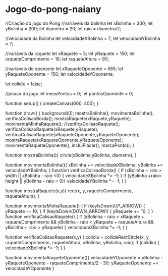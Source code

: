 # Jogo-do-pong-naiany
//Criação do jogo do Pong
//variáveis da bolinha
let xBolinha = 300;
let yBolinha = 200;
let diametro = 20;
let raio = diametro/2;

//velocidade da Bolinha
let velocidadeXBolinha = 7;
let velocidadeYBolinha = 7;

//variáveis da raquete
let xRaquete = 5;
let yRaquete = 150;
let raqueteComprimento = 10;
let raqueteAltura = 90;

//variáveis do oponente
let xRaqueteOponente = 585;
let yRaqueteOponente = 150;
let velocidadeYOponente;

let colidiu = false;

//placar do jogo
let meusPontos = 0;
let pontosOponente = 0;

function setup() {
  createCanvas(600, 400);
}

function draw() {
  background(0);
  mostraBolinha();
  movimentaBolinha();
  verificaColisaoBorda();
  mostraRaquete(xRaquete,yRaquete);
  movimentaMinhaRaquete();
  //verificaColisaoRaquete();
  verificaColisaoRaquete(xRaquete,yRaquete);
  verificaColisaoRaquete(xRaqueteOponente,yRaqueteOponente);
  mostraRaquete(xRaqueteOponente,yRaqueteOponente);
  movimentaRaqueteOponente();
  incluiPlacar(); 
  marcaPonto();
} 

  function mostraBolinha(){
  circle(xBolinha,yBolinha, diametro);
}

function movimentaBolinha(){
  xBolinha += velocidadeXBolinha;
  yBolinha += velocidadeYBolinha;
}
function verificaColisaoBorda() {
  if (xBolinha + raio > width ||
    xBolinha - raio <0) {
   velocidadeXBolinha *= -1;
 }
 if (yBolinha +raio> height ||
    yBolinha - raio < 0){
   velocidadeYBolinha *= -1;
 }
}

function mostraRaquete(x,y){
  rect(x, y, raqueteComprimento, raqueteAltura);
}

function movimentaMinhaRaquete() {
    if (keyIsDown(UP_ARROW)) {
        yRaquete -= 10;
    }
    if (keyIsDown(DOWN_ARROW)) {
        yRaquete += 10;
    }
}
function verificaColisaoRaquete() {
    if (xBolinha - raio < xRaquete + raqueteComprimento
        && yBolinha - raio < yRaquete + raqueteAltura
        && yBolinha + raio > yRaquete) {
        velocidadeXBolinha *= -1;
    }
}

function verificaColisaoRaquete(x,y) {
    colidiu = collideRectCircle(x, y, raqueteComprimento, raqueteAltura, xBolinha, yBolinha, raio);
    if (colidiu) {
        velocidadeXBolinha *= -1;
    }
}

function movimentaRaqueteOponente(){
  velocidadeYOponente = yBolinha - yRaqueteOponente - raqueteComprimento/2 - 30;
  yRaqueteOponente += velocidadeYOponente
}

